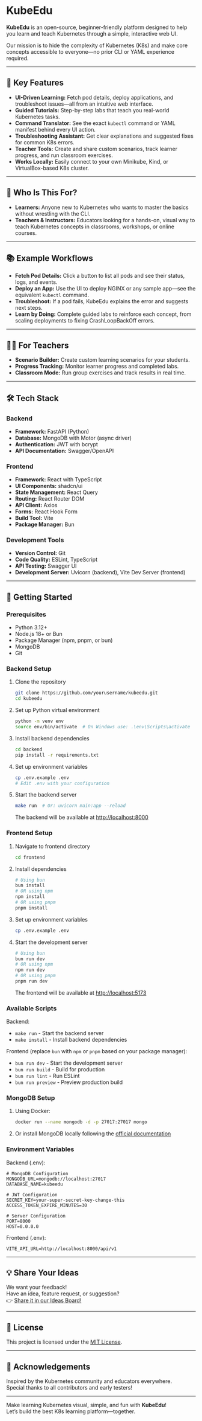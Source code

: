 # KubeEdu

**KubeEdu** is an open-source, beginner-friendly platform designed to help you learn and teach Kubernetes through a simple, interactive web UI.

Our mission is to hide the complexity of Kubernetes (K8s) and make core concepts accessible to everyone—no prior CLI or YAML experience required.

---

## 🚀 Key Features

- **UI-Driven Learning:** Fetch pod details, deploy applications, and troubleshoot issues—all from an intuitive web interface.
- **Guided Tutorials:** Step-by-step labs that teach you real-world Kubernetes tasks.
- **Command Translator:** See the exact `kubectl` command or YAML manifest behind every UI action.
- **Troubleshooting Assistant:** Get clear explanations and suggested fixes for common K8s errors.
- **Teacher Tools:** Create and share custom scenarios, track learner progress, and run classroom exercises.
- **Works Locally:** Easily connect to your own Minikube, Kind, or VirtualBox-based K8s cluster.

---

## 🎯 Who Is This For?

- **Learners:** Anyone new to Kubernetes who wants to master the basics without wrestling with the CLI.
- **Teachers & Instructors:** Educators looking for a hands-on, visual way to teach Kubernetes concepts in classrooms, workshops, or online courses.

---

## 📚 Example Workflows

- **Fetch Pod Details:** Click a button to list all pods and see their status, logs, and events.
- **Deploy an App:** Use the UI to deploy NGINX or any sample app—see the equivalent `kubectl` command.
- **Troubleshoot:** If a pod fails, KubeEdu explains the error and suggests next steps.
- **Learn by Doing:** Complete guided labs to reinforce each concept, from scaling deployments to fixing CrashLoopBackOff errors.

---

## 🧑‍🏫 For Teachers

- **Scenario Builder:** Create custom learning scenarios for your students.
- **Progress Tracking:** Monitor learner progress and completed labs.
- **Classroom Mode:** Run group exercises and track results in real time.

---

## 🛠️ Tech Stack

### Backend

- **Framework:** FastAPI (Python)
- **Database:** MongoDB with Motor (async driver)
- **Authentication:** JWT with bcrypt
- **API Documentation:** Swagger/OpenAPI

### Frontend

- **Framework:** React with TypeScript
- **UI Components:** shadcn/ui
- **State Management:** React Query
- **Routing:** React Router DOM
- **API Client:** Axios
- **Forms:** React Hook Form
- **Build Tool:** Vite
- **Package Manager:** Bun

### Development Tools

- **Version Control:** Git
- **Code Quality:** ESLint, TypeScript
- **API Testing:** Swagger UI
- **Development Server:** Uvicorn (backend), Vite Dev Server (frontend)

---

## 🚀 Getting Started

### Prerequisites

- Python 3.12+
- Node.js 18+ or Bun
- Package Manager (npm, pnpm, or bun)
- MongoDB
- Git

### Backend Setup

1. Clone the repository

   ```bash
   git clone https://github.com/yourusername/kubeedu.git
   cd kubeedu
   ```

2. Set up Python virtual environment

   ```bash
   python -m venv env
   source env/bin/activate  # On Windows use: .\env\Scripts\activate
   ```

3. Install backend dependencies

   ```bash
   cd backend
   pip install -r requirements.txt
   ```

4. Set up environment variables

   ```bash
   cp .env.example .env
   # Edit .env with your configuration
   ```

5. Start the backend server

   ```bash
   make run  # Or: uvicorn main:app --reload
   ```

   The backend will be available at [http://localhost:8000](http://localhost:8000)

### Frontend Setup

1. Navigate to frontend directory

   ```bash
   cd frontend
   ```

2. Install dependencies

   ```bash
   # Using bun
   bun install
   # OR using npm
   npm install
   # OR using pnpm
   pnpm install
   ```

3. Set up environment variables

   ```bash
   cp .env.example .env
   ```

4. Start the development server

   ```bash
   # Using bun
   bun run dev
   # OR using npm
   npm run dev
   # OR using pnpm
   pnpm run dev
   ```

   The frontend will be available at [http://localhost:5173](http://localhost:5173)

### Available Scripts

Backend:

- `make run` - Start the backend server
- `make install` - Install backend dependencies

Frontend (replace `bun` with `npm` or `pnpm` based on your package manager):

- `bun run dev` - Start the development server
- `bun run build` - Build for production
- `bun run lint` - Run ESLint
- `bun run preview` - Preview production build

### MongoDB Setup

1. Using Docker:

   ```bash
   docker run --name mongodb -d -p 27017:27017 mongo
   ```

2. Or install MongoDB locally following the [official documentation](https://docs.mongodb.com/manual/installation/)

### Environment Variables

Backend (.env):

```plaintext
# MongoDB Configuration
MONGODB_URL=mongodb://localhost:27017
DATABASE_NAME=kubeedu

# JWT Configuration
SECRET_KEY=your-super-secret-key-change-this
ACCESS_TOKEN_EXPIRE_MINUTES=30

# Server Configuration
PORT=8000
HOST=0.0.0.0
```

Frontend (.env):

```plaintext
VITE_API_URL=http://localhost:8000/api/v1
```

---

## 💡 Share Your Ideas

We want your feedback!  
Have an idea, feature request, or suggestion?  
👉 [Share it in our Ideas Board!](https://github.com/nimeshmora/kubeedu/discussions)

---

## 📜 License

This project is licensed under the [MIT License]([LICENSE](https://github.com/nimeshmora/kubeedu?tab=MIT-1-ov-file#readme)).

---

## 🙏 Acknowledgements

Inspired by the Kubernetes community and educators everywhere.  
Special thanks to all contributors and early testers!

---

Make learning Kubernetes visual, simple, and fun with **KubeEdu**!  
Let’s build the best K8s learning platform—together.
